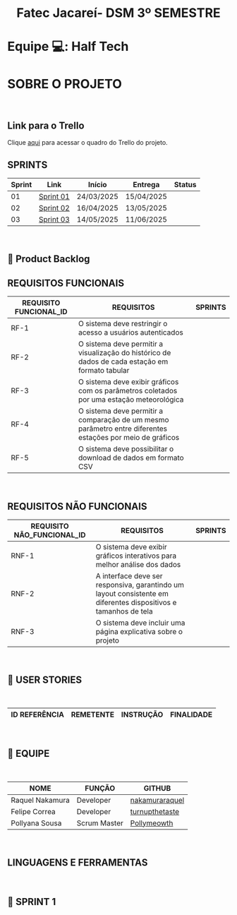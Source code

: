 
<h1 align="center">Fatec Jacareí- DSM 3º SEMESTRE</h1>

# <p>Equipe 💻: Half Tech </p>

# SOBRE O PROJETO

<br>
 </p>

## Link para o Trello

Clique [aqui](https://trello.com/b/OffzP11L/backlog-list-half-tech) para acessar o quadro do Trello do projeto.
<br>

## SPRINTS

| Sprint | Link        | Início      | Entrega     | Status |
|--------|-------------|-------------|-------------|--------|
| 01     | [Sprint 01](#sprint-1) | 24/03/2025 | 15/04/2025 |    |
| 02     | [Sprint 02](#sprint-2) | 16/04/2025 | 13/05/2025 |    |
| 03     | [Sprint 03](#sprint-3) | 14/05/2025 | 11/06/2025 |    |

<br>

## :page_with_curl: Product Backlog

## REQUISITOS FUNCIONAIS

| REQUISITO FUNCIONAL_ID | REQUISITOS                                                                                                | SPRINTS |
|------------------------|-----------------------------------------------------------------------------------------------------------|---------|
|RF-1                    |O sistema deve restringir o acesso a usuários autenticados                                                 |         |
|RF-2                    |O sistema deve permitir a visualização do histórico de dados de cada estação em formato tabular            |         |
|RF-3                    |O sistema deve exibir gráficos com os parâmetros coletados por uma estação meteorológica                   |         |
|RF-4                    |O sistema deve permitir a comparação de um mesmo parâmetro entre diferentes estações por meio de gráficos  |         |
|RF-5                    |O sistema deve possibilitar o download de dados em formato CSV                                             |         |
<br>

## REQUISITOS NÃO FUNCIONAIS

| REQUISITO NÃO_FUNCIONAL_ID | REQUISITOS                                                                                          | SPRINTS |
|----------------------------|-----------------------------------------------------------------------------------------------------|---------|
|RNF-1                       |O sistema deve exibir gráficos interativos para melhor análise dos dados                             |         |
|RNF-2                       |A interface deve ser responsiva, garantindo um layout consistente em diferentes dispositivos e tamanhos de tela|         |
|RNF-3                       |O sistema deve incluir uma página explicativa sobre o projeto                                        |         |
<br>

## :page_with_curl: USER STORIES

<br>

| ID REFERÊNCIA                            | REMETENTE | INSTRUÇÃO                                                                                                                                                                | FINALIDADE                                                                                                                                                        |
|------------------------------------------|-----------|--------------------------------------------------------------------------------------------------------------------------------------------------------------------------|--------------------------------------------------------------------------------------------------------------------------------------------------------------------|


<br>


## :page_with_curl: EQUIPE

<br>

| NOME               | FUNÇÃO        | GITHUB                               |
|--------------------|---------------|--------------------------------------|
| Raquel Nakamura    | Developer     | [nakamuraraquel](https://github.com/nakamuraraquel) |
| Felipe Correa      | Developer     | [turnupthetaste](https://github.com/turnupthetaste) |
| Pollyana Sousa     | Scrum Master  | [Pollymeowth](https://github.com/Pollymeowth)  |

<br>

## LINGUAGENS E FERRAMENTAS
<br>

<span id="sprint-1">

## :page_with_curl: SPRINT 1 

